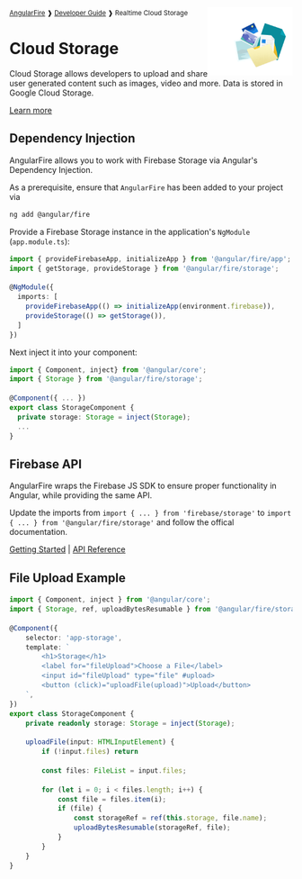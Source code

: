 <img align="right" width="30%" src="images/storage-illo_1x.png">

<small>
<a href="https://github.com/angular/angularfire">AngularFire</a> &#10097; <a href="../README.md#developer-guide">Developer Guide</a> &#10097; Realtime Cloud Storage
</small>

# Cloud Storage

Cloud Storage allows developers to upload and share user generated content such as images, video and more. Data is stored in Google Cloud Storage. 

[Learn more](https://firebase.google.com/docs/storage)

## Dependency Injection

AngularFire allows you to work with Firebase Storage via Angular's Dependency Injection.

As a prerequisite, ensure that `AngularFire` has been added to your project via
```bash
ng add @angular/fire
```

Provide a Firebase Storage instance in the application's `NgModule` (`app.module.ts`):

```ts
import { provideFirebaseApp, initializeApp } from '@angular/fire/app';
import { getStorage, provideStorage } from '@angular/fire/storage';

@NgModule({
  imports: [
    provideFirebaseApp(() => initializeApp(environment.firebase)),
    provideStorage(() => getStorage()),
  ]
})
```

Next inject it into your component:

```ts
import { Component, inject} from '@angular/core';
import { Storage } from '@angular/fire/storage';

@Component({ ... })
export class StorageComponent {
  private storage: Storage = inject(Storage);
  ...
}
```


## Firebase API

AngularFire wraps the Firebase JS SDK to ensure proper functionality in Angular, while providing the same API.

Update the imports from `import { ... } from 'firebase/storage'` to `import { ... } from '@angular/fire/storage'` and follow the offical documentation.

[Getting Started](https://firebase.google.com/docs/storage/web/start) | [API Reference](https://firebase.google.com/docs/reference/js/storage)

## File Upload Example

```ts
import { Component, inject } from '@angular/core';
import { Storage, ref, uploadBytesResumable } from '@angular/fire/storage';

@Component({
    selector: 'app-storage',
    template: `
        <h1>Storage</h1>
        <label for="fileUpload">Choose a File</label>
        <input id="fileUpload" type="file" #upload>
        <button (click)="uploadFile(upload)">Upload</button>
    `,
})
export class StorageComponent {
    private readonly storage: Storage = inject(Storage);

    uploadFile(input: HTMLInputElement) {
        if (!input.files) return

        const files: FileList = input.files;

        for (let i = 0; i < files.length; i++) {
            const file = files.item(i);
            if (file) {
                const storageRef = ref(this.storage, file.name);
                uploadBytesResumable(storageRef, file);
            }
        }
    }
}
```